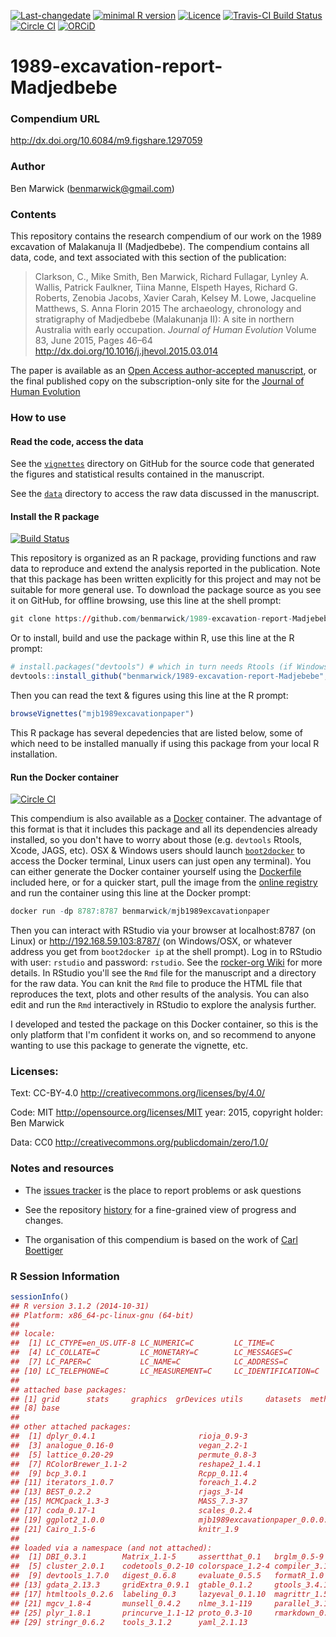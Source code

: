 <!-- README.md is generated from README.Rmd. Please edit that file -->
[![Last-changedate](https://img.shields.io/badge/last%20change-2016--11--08-brightgreen.svg)](https://github.com/benmarwick/1989-excavation-report-Madjebebe/commits/master) [![minimal R version](https://img.shields.io/badge/R%3E%3D-3.2.4-brightgreen.svg)](https://cran.r-project.org/) [![Licence](https://img.shields.io/github/license/mashape/apistatus.svg)](http://choosealicense.com/licenses/mit/) [![Travis-CI Build Status](https://travis-ci.org/benmarwick/1989-excavation-report-Madjebebe.png?branch=master)](https://travis-ci.org/benmarwick/1989-excavation-report-Madjebebe) [![Circle CI](https://circleci.com/gh/benmarwick/1989-excavation-report-Madjebebe.svg?style=shield&circle-token=:circle-token)](https://circleci.com/gh/benmarwick/1989-excavation-report-Madjebebe) [![ORCiD](https://img.shields.io/badge/ORCiD-0000--0001--7879--4531-green.svg)](http://orcid.org/0000-0001-7879-4531)

1989-excavation-report-Madjedbebe
================================

### Compendium URL

<http://dx.doi.org/10.6084/m9.figshare.1297059>

### Author

Ben Marwick (<benmarwick@gmail.com>)

### Contents

This repository contains the research compendium of our work on the 1989 excavation of Malakanuja II (Madjedbebe). The compendium contains all data, code, and text associated with this section of the publication:

> Clarkson, C., Mike Smith, Ben Marwick, Richard Fullagar, Lynley A. Wallis, Patrick Faulkner, Tiina Manne, Elspeth Hayes, Richard G. Roberts, Zenobia Jacobs, Xavier Carah, Kelsey M. Lowe, Jacqueline Matthews, S. Anna Florin 2015 The archaeology, chronology and stratigraphy of Madjedbebe (Malakunanja II): A site in northern Australia with early occupation. *Journal of Human Evolution* Volume 83, June 2015, Pages 46–64 <http://dx.doi.org/10.1016/j.jhevol.2015.03.014>

The paper is available as an [Open Access author-accepted manuscript](https://digital.lib.washington.edu/researchworks/handle/1773/33254), or the final published copy on the subscription-only site for the [Journal of Human Evolution](http://www.sciencedirect.com/science/article/pii/S0047248415000846)

### How to use

#### Read the code, access the data

See the [`vignettes`](https://github.com/benmarwick/1989-excavation-report-Madjebebe/tree/master/vignettes) directory on GitHub for the source code that generated the figures and statistical results contained in the manuscript.

See the [`data`](https://github.com/benmarwick/1989-excavation-report-Madjebebe/tree/master/vignettes/data) directory to access the raw data discussed in the manuscript.

#### Install the R package

[![Build Status](https://travis-ci.org/benmarwick/1989-excavation-report-Madjebebe.svg?branch=master)](https://travis-ci.org/benmarwick/1989-excavation-report-Madjebebe)

This repository is organized as an R package, providing functions and raw data to reproduce and extend the analysis reported in the publication. Note that this package has been written explicitly for this project and may not be suitable for more general use. To download the package source as you see it on GitHub, for offline browsing, use this line at the shell prompt:

``` r
git clone https://github.com/benmarwick/1989-excavation-report-Madjebebe.git
```

Or to install, build and use the package within R, use this line at the R prompt:

``` r
# install.packages("devtools") # which in turn needs Rtools (if Windows) or Xcode (if OSX)
devtools::install_github("benmarwick/1989-excavation-report-Madjebebe", build_vignettes = TRUE)
```

Then you can read the text & figures using this line at the R prompt:

``` r
browseVignettes("mjb1989excavationpaper")
```

This R package has several depedencies that are listed below, some of which need to be installed manually if using this package from your local R installation.

#### Run the Docker container

[![Circle CI](https://circleci.com/gh/benmarwick/1989-excavation-report-Madjebebe.svg?style=shield&circle-token=:circle-token)](https://circleci.com/gh/benmarwick/1989-excavation-report-Madjebebe)

This compendium is also available as a [Docker](https://docs.docker.com/installation) container. The advantage of this format is that it includes this package and all its dependencies already installed, so you don't have to worry about those (e.g. `devtools` Rtools, Xcode, JAGS, etc). OSX & Windows users should launch [`boot2docker`](http://boot2docker.io/) to access the Docker terminal, Linux users can just open any terminal). You can either generate the Docker container yourself using the [Dockerfile](https://github.com/benmarwick/1989-excavation-report-Madjebebe/blob/master/Dockerfile) included here, or for a quicker start, pull the image from the [online registry](https://registry.hub.docker.com/u/benmarwick/mjb1989excavationpaper/) and run the container using this line at the Docker prompt:

``` r
docker run -dp 8787:8787 benmarwick/mjb1989excavationpaper
```

Then you can interact with RStudio via your browser at localhost:8787 (on Linux) or <http://192.168.59.103:8787/> (on Windows/OSX, or whatever address you get from `boot2docker ip` at the shell prompt). Log in to RStudio with user: `rstudio` and password: `rstudio`. See the [rocker-org Wiki](https://github.com/rocker-org/rocker/wiki/Using-the-RStudio-image) for more details. In RStudio you'll see the `Rmd` file for the manuscript and a directory for the raw data. You can knit the `Rmd` file to produce the HTML file that reproduces the text, plots and other results of the analysis. You can also edit and run the `Rmd` interactively in RStudio to explore the analysis further.

I developed and tested the package on this Docker container, so this is the only platform that I'm confident it works on, and so recommend to anyone wanting to use this package to generate the vignette, etc.

### Licenses:

Text: CC-BY-4.0 <http://creativecommons.org/licenses/by/4.0/>

Code: MIT <http://opensource.org/licenses/MIT> year: 2015, copyright holder: Ben Marwick

Data: CC0 <http://creativecommons.org/publicdomain/zero/1.0/>

### Notes and resources

-   The [issues tracker](https://github.com/benmarwick/1989-excavation-report-Madjebebe/issues) is the place to report problems or ask questions

-   See the repository [history](https://github.com/benmarwick/1989-excavation-report-Madjebebe/commits/master) for a fine-grained view of progress and changes.

-   The organisation of this compendium is based on the work of [Carl Boettiger](http://www.carlboettiger.info/)

### R Session Information

``` r
sessionInfo()
## R version 3.1.2 (2014-10-31)
## Platform: x86_64-pc-linux-gnu (64-bit)
## 
## locale:
##  [1] LC_CTYPE=en_US.UTF-8 LC_NUMERIC=C         LC_TIME=C           
##  [4] LC_COLLATE=C         LC_MONETARY=C        LC_MESSAGES=C       
##  [7] LC_PAPER=C           LC_NAME=C            LC_ADDRESS=C        
## [10] LC_TELEPHONE=C       LC_MEASUREMENT=C     LC_IDENTIFICATION=C 
## 
## attached base packages:
## [1] grid      stats     graphics  grDevices utils     datasets  methods  
## [8] base     
## 
## other attached packages:
##  [1] dplyr_0.4.1                       rioja_0.9-3                      
##  [3] analogue_0.16-0                   vegan_2.2-1                      
##  [5] lattice_0.20-29                   permute_0.8-3                    
##  [7] RColorBrewer_1.1-2                reshape2_1.4.1                   
##  [9] bcp_3.0.1                         Rcpp_0.11.4                      
## [11] iterators_1.0.7                   foreach_1.4.2                    
## [13] BEST_0.2.2                        rjags_3-14                       
## [15] MCMCpack_1.3-3                    MASS_7.3-37                      
## [17] coda_0.17-1                       scales_0.2.4                     
## [19] ggplot2_1.0.0                     mjb1989excavationpaper_0.0.0.9000
## [21] Cairo_1.5-6                       knitr_1.9                        
## 
## loaded via a namespace (and not attached):
##  [1] DBI_0.3.1        Matrix_1.1-5     assertthat_0.1   brglm_0.5-9     
##  [5] cluster_2.0.1    codetools_0.2-10 colorspace_1.2-4 compiler_3.1.2  
##  [9] devtools_1.7.0   digest_0.6.8     evaluate_0.5.5   formatR_1.0     
## [13] gdata_2.13.3     gridExtra_0.9.1  gtable_0.1.2     gtools_3.4.1    
## [17] htmltools_0.2.6  labeling_0.3     lazyeval_0.1.10  magrittr_1.5    
## [21] mgcv_1.8-4       munsell_0.4.2    nlme_3.1-119     parallel_3.1.2  
## [25] plyr_1.8.1       princurve_1.1-12 proto_0.3-10     rmarkdown_0.5.1 
## [29] stringr_0.6.2    tools_3.1.2      yaml_2.1.13
```
